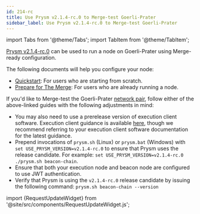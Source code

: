 ```yaml
---
id: 214-rc
title: Use Prysm v2.1.4-rc.0 to Merge-test Goerli-Prater
sidebar_label: Use Prysm v2.1.4-rc.0 to Merge-test Goerli-Prater
---
```


import Tabs from '@theme/Tabs';
import TabItem from '@theme/TabItem';

[Prysm v2.1.4-rc.0](https://github.com/prysmaticlabs/prysm/releases/tag/v2.1.4-rc.0) can be used to run a node on Goerli-Prater using Merge-ready configuration. 

The following documents will help you configure your node:

 - [Quickstart](../install/install-with-script.md): For users who are starting from scratch.
 - [Prepare for The Merge](../prepare-for-merge.md): For users who are already running a node.

If you'd like to Merge-test the Goerli-Prater [network pair](../concepts/nodes-networks.md), follow either of the above-linked guides with the following adjustments in mind:

 - You may also need to use a prerelease version of execution client software. Execution client guidance is available [here](https://notes.ethereum.org/@launchpad/goerli), though we recommend referring to your execution client software documentation for the latest guidance.
 - Prepend invocations of `prysm.sh` (Linux) or `prysm.bat` (Windows) with `set USE_PRYSM_VERSION=v2.1.4-rc.0` to ensure that Prysm uses the release candidate. For example: `set USE_PRYSM_VERSION=v2.1.4-rc.0 ./prysm.sh beacon-chain`.
 - Ensure that both your execution node and beacon node are configured to use JWT authentication.
 - Verify that Prysm is using the `v2.1.4-rc.0` release candidate by issuing the following command: `prysm.sh beacon-chain --version`


import {RequestUpdateWidget} from '@site/src/components/RequestUpdateWidget.js';

<RequestUpdateWidget />